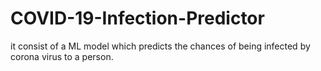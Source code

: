 # COVID-19-Infection-Predictor
it consist of a ML model which predicts the chances of being infected by corona virus to a person.
